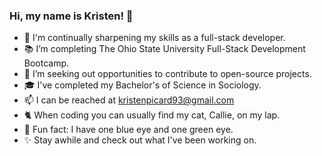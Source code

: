 ### Hi, my name is Kristen! 👋


- 📝 I'm continually sharpening my skills as a full-stack developer. 
- 📚 I’m completing The Ohio State University Full-Stack Development Bootcamp.
- 🔦 I’m seeking out opportunities to contribute to open-source projects.
- 🎓 I've completed my Bachelor's of Science in Sociology.
- 📫 I can be reached at kristenpicard93@gmail.com
- 🐈 When coding you can usually find my cat, Callie, on my lap.
- 👀 Fun fact: I have one blue eye and one green eye.
- ✨ Stay awhile and check out what I've been working on.


